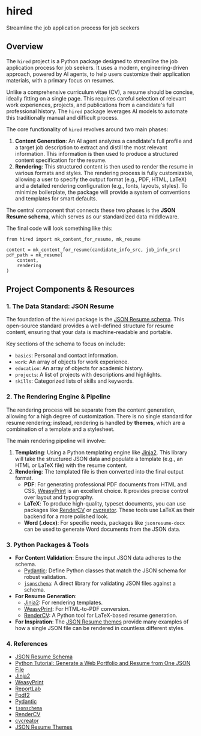 # hired

Streamline the job application process for job seekers

## Overview

The `hired` project is a Python package designed to streamline the job application process for job seekers. It uses a modern, engineering-driven approach, powered by AI agents, to help users customize their application materials, with a primary focus on resumes.

Unlike a comprehensive curriculum vitae (CV), a resume should be concise, ideally fitting on a single page. This requires careful selection of relevant work experiences, projects, and publications from a candidate's full professional history. The `hired` package leverages AI models to automate this traditionally manual and difficult process.

The core functionality of `hired` revolves around two main phases:

1.  **Content Generation**: An AI agent analyzes a candidate's full profile and a target job description to extract and distill the most relevant information. This information is then used to produce a structured content specification for the resume.
2.  **Rendering**: This structured content is then used to render the resume in various formats and styles. The rendering process is fully customizable, allowing a user to specify the output format (e.g., PDF, HTML, LaTeX) and a detailed rendering configuration (e.g., fonts, layouts, styles). To minimize boilerplate, the package will provide a system of conventions and templates for smart defaults.

The central component that connects these two phases is the **JSON Resume schema**, which serves as our standardized data middleware.

The final code will look something like this:

    from hired import mk_content_for_resume, mk_resume

    content = mk_content_for_resume(candidate_info_src, job_info_src)
    pdf_path = mk_resume(
        content,
        rendering
    )

## Project Components & Resources

### 1. The Data Standard: JSON Resume

The foundation of the `hired` package is the [JSON Resume schema](https://jsonresume.org/schema/). This open-source standard provides a well-defined structure for resume content, ensuring that your data is machine-readable and portable.

Key sections of the schema to focus on include:
* `basics`: Personal and contact information.
* `work`: An array of objects for work experience.
* `education`: An array of objects for academic history.
* `projects`: A list of projects with descriptions and highlights.
* `skills`: Categorized lists of skills and keywords.

### 2. The Rendering Engine & Pipeline

The rendering process will be separate from the content generation, allowing for a high degree of customization. There is no single standard for resume rendering; instead, rendering is handled by **themes**, which are a combination of a template and a stylesheet.

The main rendering pipeline will involve:
1.  **Templating**: Using a Python templating engine like [Jinja2](https://pypi.org/project/Jinja2/). This library will take the structured JSON data and populate a template (e.g., an HTML or LaTeX file) with the resume content.
2.  **Rendering**: The templated file is then converted into the final output format.
    * **PDF**: For generating professional PDF documents from HTML and CSS, [WeasyPrint](https://pypi.org/project/WeasyPrint/) is an excellent choice. It provides precise control over layout and typography.
    * **LaTeX**: To produce high-quality, typeset documents, you can use packages like [RenderCV](https://github.com/nelson-gomes/rendercv) or [cvcreator](https://pypi.org/project/cvcreator/). These tools use LaTeX as their backend for a more polished look.
    * **Word (.docx)**: For specific needs, packages like `jsonresume-docx` can be used to generate Word documents from the JSON data.

### 3. Python Packages & Tools

* **For Content Validation**: Ensure the input JSON data adheres to the schema.
    * [Pydantic](https://pypi.org/project/pydantic/): Define Python classes that match the JSON schema for robust validation.
    * [`jsonschema`](https://pypi.org/project/jsonschema/): A direct library for validating JSON files against a schema.
* **For Resume Generation**:
    * [Jinja2](https://pypi.org/project/Jinja2/): For rendering templates.
    * [WeasyPrint](https://pypi.org/project/WeasyPrint/): For HTML-to-PDF conversion.
    * [RenderCV](https://github.com/nelson-gomes/rendercv): A Python tool for LaTeX-based resume generation.
* **For Inspiration**: The [JSON Resume themes](https://jsonresume.org/themes/) provide many examples of how a single JSON file can be rendered in countless different styles.

### 4. References

* [JSON Resume Schema](https://jsonresume.org/schema/)
* [Python Tutorial: Generate a Web Portfolio and Resume from One JSON File](https://www.youtube.com/watch?v=ECt0TAl41Zk)
* [Jinja2](https://pypi.org/project/Jinja2/)
* [WeasyPrint](https://pypi.org/project/WeasyPrint/)
* [ReportLab](https://www.reportlab.com/)
* [Fpdf2](https://pypi.org/project/fpdf2/)
* [Pydantic](https://pypi.org/project/pydantic/)
* [`jsonschema`](https://pypi.org/project/jsonschema/)
* [RenderCV](https://github.com/nelson-gomes/rendercv)
* [cvcreator](https://pypi.org/project/cvcreator/)
* [JSON Resume Themes](https://jsonresume.org/themes/)

